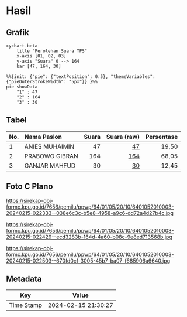 # Hasil

## Grafik

```mermaid
xychart-beta
    title "Perolehan Suara TPS"
    x-axis [01, 02, 03]
    y-axis "Suara" 0 --> 164
    bar [47, 164, 30]
```

```mermaid
%%{init: {"pie": {"textPosition": 0.5}, "themeVariables": {"pieOuterStrokeWidth": "5px"}} }%%
pie showData
    "1" : 47
    "2" : 164
    "3" : 30
```

## Tabel

| No. | Nama Paslon    | Suara | Suara (raw) | Persentase |
|:--- |:-------------- | -----:| -----------:| ----------:|
| 1   | ANIES MUHAIMIN | 47    | [47][p-1]   | 19,50      |
| 2   | PRABOWO GIBRAN | 164   | [164][p-2]  | 68,05      |
| 3   | GANJAR MAHFUD  | 30    | [30][p-3]   | 12,45      |


[p-1]: https://github.com/gigit-pemilu/pemilu-2024-64-kalimantan-timur/blob/main/pilpres/hitung-suara/sub/64-kalimantan-timur/sub/01-paser/sub/05-kuaro/sub/2010-padang-jaya/sub/003-tps/sub/paslon-1.txt
[p-2]: https://github.com/gigit-pemilu/pemilu-2024-64-kalimantan-timur/blob/main/pilpres/hitung-suara/sub/64-kalimantan-timur/sub/01-paser/sub/05-kuaro/sub/2010-padang-jaya/sub/003-tps/sub/paslon-2.txt
[p-3]: https://github.com/gigit-pemilu/pemilu-2024-64-kalimantan-timur/blob/main/pilpres/hitung-suara/sub/64-kalimantan-timur/sub/01-paser/sub/05-kuaro/sub/2010-padang-jaya/sub/003-tps/sub/paslon-3.txt

## Foto C Plano

https://sirekap-obj-formc.kpu.go.id/7656/pemilu/ppwp/64/01/05/20/10/6401052010003-20240215-022333--038e6c3c-b5e8-4958-a9c6-dd72a4d27b4c.jpg

https://sirekap-obj-formc.kpu.go.id/7656/pemilu/ppwp/64/01/05/20/10/6401052010003-20240215-022429--ecd3283b-164d-4a60-b08c-9e8ed713568b.jpg

https://sirekap-obj-formc.kpu.go.id/7656/pemilu/ppwp/64/01/05/20/10/6401052010003-20240215-022503--670fd0cf-3005-45b7-ba07-f685906a6640.jpg


## Metadata

| Key        | Value               |
| ---------- | ------------------- |
| Time Stamp | 2024-02-15 21:30:27 |



